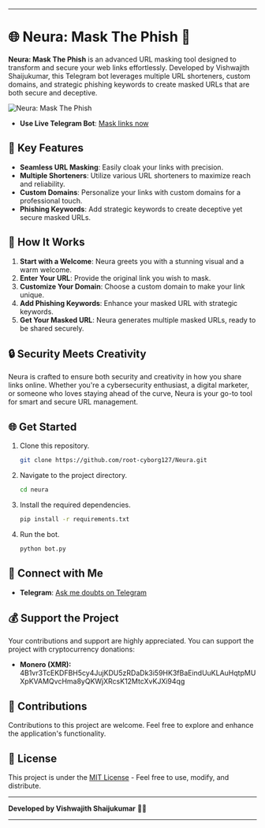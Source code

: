 

---

# 🌐 Neura: Mask The Phish 🚀

**Neura: Mask The Phish** is an advanced URL masking tool designed to transform and secure your web links effortlessly. Developed by Vishwajith Shaijukumar, this Telegram bot leverages multiple URL shorteners, custom domains, and strategic phishing keywords to create masked URLs that are both secure and deceptive.

![Neura: Mask The Phish](https://mallucampaign.in/images/img_1717572103.jpg)

- **Use Live Telegram Bot**: [Mask links now](https://t.me/url_maker_v2Bot)


## 🚀 Key Features

- **Seamless URL Masking**: Easily cloak your links with precision.
- **Multiple Shorteners**: Utilize various URL shorteners to maximize reach and reliability.
- **Custom Domains**: Personalize your links with custom domains for a professional touch.
- **Phishing Keywords**: Add strategic keywords to create deceptive yet secure masked URLs.

## 🌟 How It Works

1. **Start with a Welcome**: Neura greets you with a stunning visual and a warm welcome.
2. **Enter Your URL**: Provide the original link you wish to mask.
3. **Customize Your Domain**: Choose a custom domain to make your link unique.
4. **Add Phishing Keywords**: Enhance your masked URL with strategic keywords.
5. **Get Your Masked URL**: Neura generates multiple masked URLs, ready to be shared securely.

## 🔒 Security Meets Creativity

Neura is crafted to ensure both security and creativity in how you share links online. Whether you're a cybersecurity enthusiast, a digital marketer, or someone who loves staying ahead of the curve, Neura is your go-to tool for smart and secure URL management.

## 🌐 Get Started

1. Clone this repository.
   ```bash
   git clone https://github.com/root-cyborg127/Neura.git
   ```
2. Navigate to the project directory.
   ```bash
   cd neura
   ```
3. Install the required dependencies.
   ```bash
   pip install -r requirements.txt
   ```
4. Run the bot.
   ```bash
   python bot.py
   ```

## 🤝 Connect with Me

- **Telegram**: [Ask me doubts on Telegram](https://t.me/Suprafreak)

## 💰 Support the Project

Your contributions and support are highly appreciated. You can support the project with cryptocurrency donations:

- **Monero (XMR):** 4B1vr3TcEKDFBH5cy4JujKDU5zRDaDk3i59HK3fBaEindUuKLAuHqtpMUXpKVAMQvcHma8yQKWjXRcsK12MtcXvKJXi94qg

## 🤝 Contributions

Contributions to this project are welcome. Feel free to explore and enhance the application's functionality.

## 📃 License

This project is under the [MIT License](LICENSE) - Feel free to use, modify, and distribute.

---

**Developed by Vishwajith Shaijukumar** 👨‍💻

---
